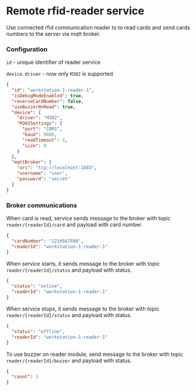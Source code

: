 # Remote rfid-reader service

Use connected rfid communication reader to to read cards and send cards numbers to the server via mqtt broker.

### Configuration

`id` - unique identifier of reader service

`device.driver` - now only `M302` is supported

```json
{
  "id": "workstation-1-reader-1",
  "isDebugModeEnabled": true,
  "reverseCardNumber": false,
  "useBuzzerOnRead": true,
  "device": {
    "driver": "M302",
    "M302Settings": {
      "port": "COM1",
      "baud": 9600,
      "readTimeout": 1,
      "size": 8
    }
  },
  "mqttBroker": {
    "uri": "tcp://localhost:1883",
    "username": "user",
    "password": "secret"
  }
}
```

### Broker communications

When card is read, service sends message to the broker with topic `reader/{readerId}/card` and payload with card number.

```json
{
  "cardNumber": "1234567890",
  "readerId": "workstation-1-reader-1"
}
```

When service starts, it sends message to the broker with topic `reader/{readerId}/status` and payload with status.

```json
{
  "status": "online",
  "readerId": "workstation-1-reader-1"
}
```

When service stops, it sends message to the broker with topic `reader/{readerId}/status` and payload with status.

```json
{
  "status": "offline",
  "readerId": "workstation-1-reader-1"
}
```

To use buzzer on reader module, send message to the broker with topic `reader/{readerId}/buzzer` and payload with
status.

```json
{
  "count": 1
}
```
